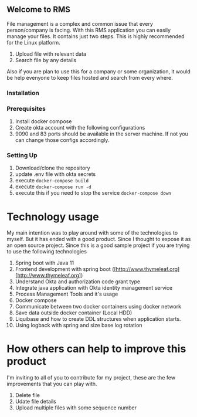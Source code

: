## Welcome to RMS

File management is a complex and common issue that every person/company is facing. With this RMS application you can easily manage your files. It contains just two steps. This is highly recommended for the Linux platform.

1. Upload file with relevant data
2. Search file by any details

Also if you are plan to use this for a company or some organization, it would be help evenyone to keep files hosted and search from every where. 

### Installation

### Prerequisites
1. Install docker compose
2. Create okta account with the following configurations
3. 9090 and 83 ports should be available in the server machine. If not you can change those configs accordingly.

### Setting Up
1. Download/clone the repository
2. update .env file with okta secrets
3. execute `docker-compose build`
4. execute `docker-compose run -d`
5. execute this if you need to stop the service `docker-compose down`

# Technology usage
My main intention was to play around with some of the technologies to myself. But it has ended with a good product. Since I thought to expose it as an open source project. Since this is a good sample project if you are trying to use the following technologies

1. Spring boot with Java 11
2. Frontend development with spring boot ([http://www.thymeleaf.org][http://www.thymeleaf.org])
3. Understand Okta and authorization code grant type
4. Integrate java application with Okta identity management service
5. Process Management Tools and it's usage
6. Docker compose
7. Communicate between two docker containers using docker network
8. Save data outside docker container (Local HDD)
9. Liquibase and how to create DDL structures when application starts.
10. Using logback with spring and size base log rotation

# How others can help to improve this product
I'm inviting to all of you to contribute for my project, these are the few improvements that you can play with.

1. Delete file
2. Udate file details
3. Upload multiple files with some sequence number
